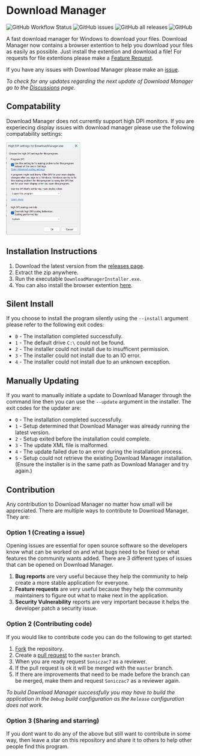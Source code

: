 # Download Manager
![GitHub Workflow Status](https://img.shields.io/github/workflow/status/Soniczac7/Download-Manager/CodeQL) ![GitHub issues](https://img.shields.io/github/issues/Soniczac7/Download-Manager) ![GitHub all releases](https://img.shields.io/github/downloads/Soniczac7/Download-Manager/total) ![GitHub](https://img.shields.io/github/license/Soniczac7/Download-Manager)

A fast download manager for Windows to download your files.
Download Manager now contains a browser extention to help you download your files as easily as possible.
Just install the extention and download a file!
For requests for file extentions please make a [Feature Request](https://github.com/Soniczac7/Download-Manager/issues/new?assignees=&labels=enhancement&template=feature_request.md&title=).

If you have any issues with Download Manager please make an [issue](https://github.com/Soniczac7/Download-Manager/issues/new/choose).

*To check for any updates regarding the next update of Download Manager go to the [Discussions](https://github.com/Soniczac7/Download-Manager/discussions) page.*

## Compatability
Download Manager does not currently support high DPI monitors.
If you are experiecing display issues with download manager please use the following compatability settings:

<img src=".github/images/CompatabilitySettings.png" width="196.5px" height="246px">

## Installation Instructions
1) Download the latest version from the [releases page](https://github.com/Soniczac7/Download-Manager/releases).
2) Extract the zip anywhere.
4) Run the executable `DownloadManagerInstaller.exe`.
5) You can also install the browser extention [here](https://microsoftedge.microsoft.com/addons/detail/download-manager/facopbimneimllhcabghncloejfeficd?hl=en-GB).

## Silent Install
If you choose to install the program silently using the `--install` argument please refer to the following exit codes:
 - `0` - The installation completed successfully.
 - `1` - The default drive `C:\` could not be found.
 - `2` - The installer could not install due to insufficent permission.
 - `3` - The installer could not install due to an IO error.
 - `4` - The installer could not install due to an unknown exception.

## Manually Updating
If you want to manually initiate a update to Download Manager through the command line then you can use the `--update` argument in the installer. The exit codes for the updater are:
 - `0` - The installation completed successfully.
 - `1` - Setup determined that Download Manager was already running the latest version.
 - `2` - Setup exited before the installation could complete.
 - `3` - The update XML file is malformed.
 - `4` - The update failed due to an error during the installation process.
 - `5` - Setup could not retrieve the existing Download Manager installation. (Ensure the installer is in the same path as Download Manager and try again.)
 
## Contribution
Any contribution to Download Manager no matter how small will be appreciated.
There are multiple ways to contribute to Download Manager. They are:

### Option 1 (Creating a issue)
Opening issues are essential for open source software so the developers know what can be worked on and what bugs need to be fixed or what features the community wants added.
There are 3 different types of issues that can be opened on Download Manager.

1) **Bug reports** are very useful because they help the community to help create a more stable application for everyone.
2) **Feature requests** are very useful because they help the community maintainers to figure out what to make next in the application.
3) **Security Vulnerability** reports are very important because it helps the developer patch a security issue.

### Option 2 (Contributing code)
If you would like to contribute code you can do the following to get started:
1) [Fork](https://github.com/Soniczac7/Download-Manager/fork) the repository.
2) Create a [pull request](https://github.com/Soniczac7/Download-Manager/pulls) to the `master` branch.
3) When you are ready request `Soniczac7` as a reviewer.
4) If the pull request is ok it will be merged with the `master` branch.
5) If there are improvements that need to be made before the branch can be merged, make them and request `Soniczac7` as a reviewer again.

*To build Download Manager successfully you may have to build the application in the `Debug` build configuration as the `Release` configuration does not work.*

### Option 3 (Sharing and starring)
If you dont want to do any of the above but still want to contribute in some way, then leave a star on this repository and share it to others to help other people find this program.
